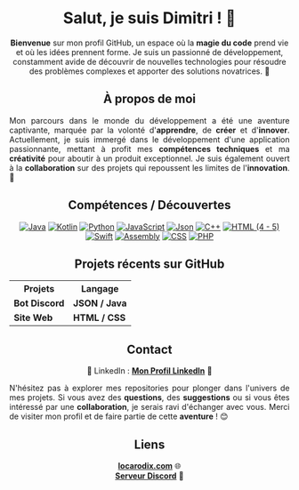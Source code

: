 <h1 align="center"><strong>Salut, je suis Dimitri ! 🚀</strong></h1>

<p align="center"><strong>Bienvenue</strong> sur mon profil GitHub, un espace où la <strong>magie du code</strong> prend vie et où les idées prennent forme. Je suis un passionné de développement, constamment avide de découvrir de nouvelles technologies pour résoudre des problèmes complexes et apporter des solutions novatrices. 🌟</p>

<h2 align="center"><strong>À propos de moi</strong></h2>

<p style="text-align: justify;">Mon parcours dans le monde du développement a été une aventure captivante, marquée par la volonté d'<strong>apprendre</strong>, de <strong>créer</strong> et d'<strong>innover</strong>. Actuellement, je suis immergé dans le développement d'une application passionnante, mettant à profit mes <strong>compétences techniques</strong> et ma <strong>créativité</strong> pour aboutir à un produit exceptionnel. Je suis également ouvert à la <strong>collaboration</strong> sur des projets qui repoussent les limites de l'<strong>innovation</strong>. 🚀</p>

<h2 align="center"><strong>Compétences / Découvertes</strong></h2>

<div align="center"">
    <a href="https://www.java.com"><img src="https://img.shields.io/badge/Java-%23FF5733" alt="Java"></a>
    <a href="https://kotlinlang.org"><img src="https://img.shields.io/badge/Kotlin-%23FFA233" alt="Kotlin"></a>
    <a href="https://www.python.org"><img src="https://img.shields.io/badge/Python-%2329BF12" alt="Python"></a>
    <a href="https://developer.mozilla.org/en-US/docs/Web/JavaScript"><img src="https://img.shields.io/badge/JavaScript-%23448AFF" alt="JavaScript"></a>
    <a href="https://www.json.org/json-en.html"><img src="https://img.shields.io/badge/Json-%19933134" alt="Json"></a>
    <a href="https://www.cplusplus.com"><img src="https://img.shields.io/badge/C++-%23FF3434" alt="C++"></a>
    <a href="https://developer.mozilla.org/en-US/docs/Web/HTML"><img src="https://img.shields.io/badge/HTML (4 - 5)-%23FF5733" alt="HTML (4 - 5)"></a>
    <a href="https://swift.org"><img src="https://img.shields.io/badge/Swift-%23FF7F45" alt="Swift"></a>
    <a href="https://www.asc.asn.au/wp-content/uploads/2015/09/assembly.gif"><img src="https://img.shields.io/badge/Assembly-%238A2BE2" alt="Assembly"></a>
    <a href="https://developer.mozilla.org/en-US/docs/Web/CSS"><img src="https://img.shields.io/badge/CSS-%231572B6" alt="CSS"></a>
    <a href="https://www.php.net"><img src="https://img.shields.io/badge/PHP-%23777BB4" alt="PHP"></a>
</div>

<h2 align="center"><strong>Projets récents sur GitHub</strong></h2>

<div align="center">
    <table>
        <tr>
            <th><strong>Projets</strong></th>
            <th><strong>Langage</strong></th>
        </tr>
        <tr>
            <td><strong>Bot Discord</strong></td>
            <td><strong>JSON / Java</strong></td>
        </tr>
        <tr>
            <td><strong>Site Web</strong></td>
            <td><strong>HTML / CSS</strong></td>
        </tr>
        <!-- Ajoutez d'autres projets et durées ici -->
    </table>
</div>

<h2 align="center"><strong>Contact</strong></h2>

<p align="center">
    💼 LinkedIn : <a target="_blank" href="https://fr.linkedin.com/in/dimitri-hamelin-15b854256?original_referer=https%3A%2F%2Fwww.google.com%2F"><strong>Mon Profil LinkedIn</strong></a> 📧
</p>

<p style="text-align: justify;">N'hésitez pas à explorer mes repositories pour plonger dans l'univers de mes projets. Si vous avez des <strong>questions</strong>, des <strong>suggestions</strong> ou si vous êtes intéressé par une <strong>collaboration</strong>, je serais ravi d'échanger avec vous. Merci de visiter mon profil et de faire partie de cette <strong>aventure</strong> ! 😊</p>

<h2 align="center"><strong>Liens</strong></h2>

<p align="center">
    <a href="https://locarodix.com" target="_blank"><strong>locarodix.com</strong></a> 🌐 <br>
    <a href="https://discord.gg/penncVytFW" target="_blank"><strong>Serveur Discord</strong></a> 🎉
</p>
</div>
